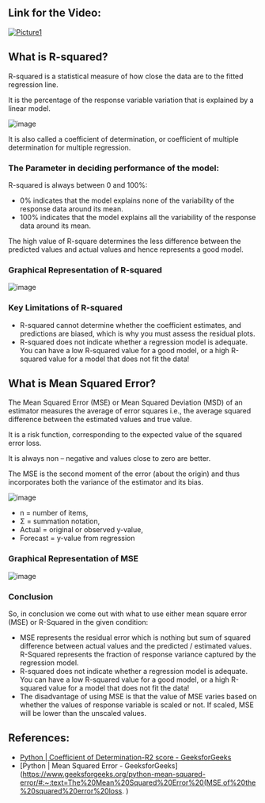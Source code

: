 ## Link for the Video:

[![Picture1](https://user-images.githubusercontent.com/62233992/136450703-cd4730d7-5625-4806-9286-1829910eb5ca.png)](https://youtu.be/1LLpFmGaAgo)

## What is R-squared?

R-squared is a statistical measure of how close the data are to the fitted regression line. 

It is the percentage of the response variable variation that is explained by a linear model.

![image](https://user-images.githubusercontent.com/62233992/136450275-0e3be8a4-3bf6-4b4b-8518-48c60a6d2eb7.png)

It is also called a coefficient of determination, or coefficient of multiple determination for multiple regression.

### The Parameter in deciding performance of the model:

R-squared is always between 0 and 100%:

* 0% indicates that the model explains none of the variability of the response data around its mean.
* 100% indicates that the model explains all the variability of the response data around its mean.

The high value of R-square determines the less difference between the predicted values and actual values and hence represents a good model.

### Graphical Representation of R-squared

![image](https://user-images.githubusercontent.com/62233992/136452797-12b59735-fd88-4571-87c8-d87f25bfdb0e.png)

### Key Limitations of R-squared

* R-squared cannot determine whether the coefficient estimates, and predictions are biased, which is why you must assess the residual plots.
* R-squared does not indicate whether a regression model is adequate. You can have a low R-squared value for a good model, or a high R-squared value for a model that does not fit the data!


## What is Mean Squared Error?

The Mean Squared Error (MSE) or Mean Squared Deviation (MSD) of an estimator measures the average of error squares i.e., the average squared difference between the estimated values and true value. 

It is a risk function, corresponding to the expected value of the squared error loss. 

It is always non – negative and values close to zero are better. 

The MSE is the second moment of the error (about the origin) and thus incorporates both the variance of the estimator and its bias.

![image](https://user-images.githubusercontent.com/62233992/136450160-6fc36707-783f-4c25-a926-e44de2e75226.png)
* n = number of items,
* Σ = summation notation,
* Actual = original or observed y-value,
* Forecast = y-value from regression

### Graphical Representation of MSE

![image](https://user-images.githubusercontent.com/62233992/136453062-672c9b20-64fd-4174-84d5-ebb3cfed0343.png)

### Conclusion

So, in conclusion we come out with what to use either mean square error (MSE) or R-Squared in the given condition:

* MSE represents the residual error which is nothing but sum of squared difference between actual values and the predicted / estimated values. R-Squared represents the fraction of response variance captured by the regression model.
* R-squared does not indicate whether a regression model is adequate. You can have a low R-squared value for a good model, or a high R-squared value for a model that does not fit the data!
* The disadvantage of using MSE is that the value of MSE varies based on whether the values of response variable is scaled or not. If scaled, MSE will be lower than the unscaled values. 

## References:

* [Python | Coefficient of Determination-R2 score - GeeksforGeeks](https://www.geeksforgeeks.org/python-coefficient-of-determination-r2-score/#:~:text=Coefficient%20of%20determination%20also%20called,input%20independent%20variable(s).)
* [Python | Mean Squared Error - GeeksforGeeks](https://www.geeksforgeeks.org/python-mean-squared-error/#:~:text=The%20Mean%20Squared%20Error%20(MSE,of%20the%20squared%20error%20loss. )
